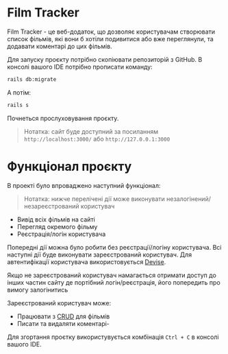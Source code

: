 # Film Tracker
Film Tracker  - це веб-додаток, що дозволяє користувачам створювати список фільмів, які вони б хотіли подивитися або вже переглянули, та додавати коментарі до цих фільмів.

Для запуску проєкту потрібно скопіювати репозиторій з GitHub.
В консолі вашого IDE потрібно прописати команду:
```sh
rails db:migrate
```
А потім:
```sh
rails s
```
Почнеться прослуховування проєкту.
> Нотатка: сайт буде доступний за посиланням `http://localhost:3000/` або `http://127.0.0.1:3000`

# Функціонал проєкту

В проекті було впроваджено наступний функціонал:
> Нотатка: нижче перелічені дії може виконувати незалогінений/незареєстрований користувач

- Вивід всіх фільмів на сайті
- Перегляд окремого фільму
- Реєстрація/логін користувача

Попередні дії можна було робити без реєстрації/логіну користувача. Всі наступні дії буде виконувати зареєстрований користувач. Для автентифікації користувача використовується [Devise](https://github.com/heartcombo/devise).

Якщо не зареєстрований користувач намагається отримати доступ до інших частин сайту де портібний логін/реєстрація, його попередить про вимогу залогінитись

Зареєстрований користувач може: 
- Працювати з [CRUD](https://uk.wikipedia.org/wiki/CRUD) для фільмів
- Писати та видаляти коментарі- 

Для згортання проєтку використувується комбінація `Ctrl + C` в консолі вашого IDE.